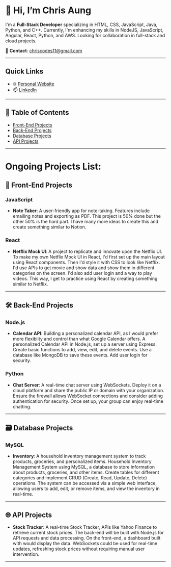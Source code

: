 # 👋 Hi, I’m Chris Aung 

I'm a **Full-Stack Developer** specializing in HTML, CSS, JavaScript, Java, Python, and C++. Currently, 
I'm enhancing my skills in NodeJS, JavaScript, Angular, React, Python, and AWS. Looking for collaboration in full-stack and cloud projects.

📧 **Contact**: [chriscodes11@gmail.com](mailto:chriscodes11@gmail.com)

---

## Quick Links

- 🌐 [Personal Website](https://chrisaung11.github.io/portfolio/)
- 📫 [LinkedIn](https://www.linkedin.com/in/kkaungllc/)
---

## 📖 Table of Contents

- [Front-End Projects](#front-end-projects)
- [Back-End Projects](#back-end-projects)
- [Database Projects](#database-projects)
- [API Projects](#api-projects)
---

# Ongoing Projects List: 

## 🎨 Front-End Projects

### JavaScript

- **Note Taker**: A user-friendly app for note-taking. Features include emailing notes and exporting as PDF. This project is 50% done but the other 50% is the hard part. I have many more ideas to create this and create something similar to Notion.

### React

- **Netflix Mock UI**: A project to replicate and innovate upon the Netflix UI. To make my own Netflix Mock UI in React, I'd first set up the main layout using React components. Then I'd style it with CSS to look like Netflix. I'd use APIs to get movie and show data and show them in different categories on the screen. I'd also add user login and a way to play videos. This way, I get to practice using React by creating something similar to Netflix.

---

## 🛠 Back-End Projects

### Node.js

- **Calendar API**: Building a personalized calendar API, as I would prefer more flexibilty and control than what Google Calendar offers. A personalized Calendar API in Node.js, set up a server using Express. Create basic functions to add, view, edit, and delete events. Use a database like MongoDB to save these events. Add user login for security. 

### Python

- **Chat Server**: A real-time chat server using WebSockets. Deploy it on a cloud platform and share the public IP or domain with your organization. Ensure the firewall allows WebSocket connections and consider adding authentication for security. Once set up, your group can enjoy real-time chatting.

---

## 🗃 Database Projects

### MySQL

- **Inventory**: A household inventory management system to track products, groceries, and personalized items. Household Inventory Management System using MySQL, a database to store information about products, groceries, and other items. Create tables for different categories and implement CRUD (Create, Read, Update, Delete) operations. The system can be accessed via a simple web interface, allowing users to add, edit, or remove items, and view the inventory in real-time.

---

## 🌐 API Projects

- **Stock Tracker**: A real-time Stock Tracker, APIs like Yahoo Finance to retrieve current stock prices. The back-end will be built with Node.js for API requests and data processing. On the front-end, a dashboard built with would display the data. WebSockets could be used for real-time updates, refreshing stock prices without requiring manual user intervention.

---
